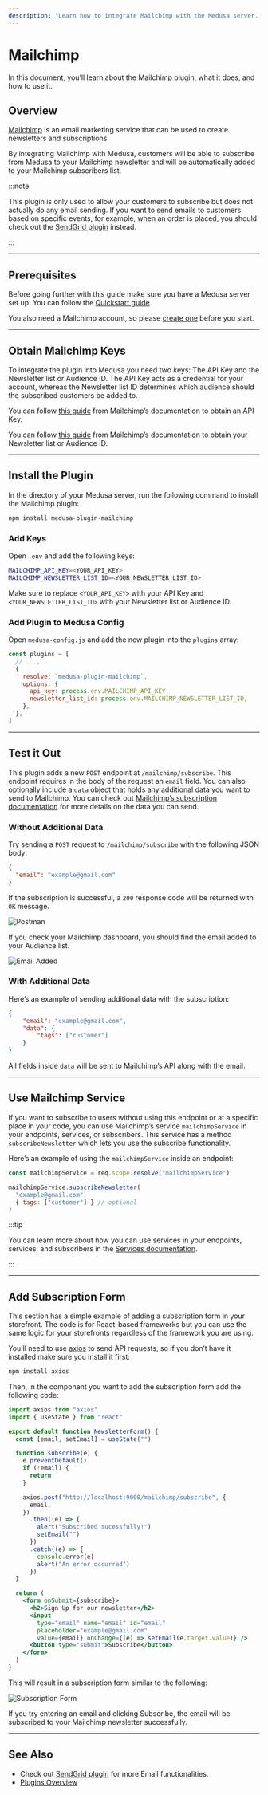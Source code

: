 ```yaml
---
description: 'Learn how to integrate Mailchimp with the Medusa server. Learn how to install the plugin on the Medusa server and how to add a subscription form.'
---
```


# Mailchimp

In this document, you’ll learn about the Mailchimp plugin, what it does, and how to use it.

## Overview

[Mailchimp](https://mailchimp.com) is an email marketing service that can be used to create newsletters and subscriptions.

By integrating Mailchimp with Medusa, customers will be able to subscribe from Medusa to your Mailchimp newsletter and will be automatically added to your Mailchimp subscribers list.

:::note

This plugin is only used to allow your customers to subscribe but does not actually do any email sending. If you want to send emails to customers based on specific events, for example, when an order is placed, you should check out the [SendGrid plugin](./sendgrid.mdx) instead.

:::

---

## Prerequisites

Before going further with this guide make sure you have a Medusa server set up. You can follow the [Quickstart guide](https://docs.medusajs.com/quickstart/quick-start).

You also need a Mailchimp account, so please [create one](https://mailchimp.com/signup) before you start.

---

## Obtain Mailchimp Keys

To integrate the plugin into Medusa you need two keys: The API Key and the Newsletter list or Audience ID. The API Key acts as a credential for your account, whereas the Newsletter list ID determines which audience should the subscribed customers be added to.

You can follow [this guide](https://mailchimp.com/help/about-api-keys/#Find_or_generate_your_API_key) from Mailchimp’s documentation to obtain an API Key.

You can follow [this guide](https://mailchimp.com/help/find-audience-id/) from Mailchimp’s documentation to obtain your Newsletter list or Audience ID.

---

## Install the Plugin

In the directory of your Medusa server, run the following command to install the Mailchimp plugin:

```bash npm2yarn
npm install medusa-plugin-mailchimp
```

### Add Keys

Open `.env` and add the following keys:

```bash
MAILCHIMP_API_KEY=<YOUR_API_KEY>
MAILCHIMP_NEWSLETTER_LIST_ID=<YOUR_NEWSLETTER_LIST_ID>
```

Make sure to replace `<YOUR_API_KEY>` with your API Key and `<YOUR_NEWSLETTER_LIST_ID>` with your Newsletter list or Audience ID.

### Add Plugin to Medusa Config

Open `medusa-config.js` and add the new plugin into the `plugins` array:

```js title=medusa-config.js
const plugins = [
  // ...,
  {
    resolve: `medusa-plugin-mailchimp`,
    options: {
      api_key: process.env.MAILCHIMP_API_KEY,
      newsletter_list_id: process.env.MAILCHIMP_NEWSLETTER_LIST_ID,
    },
  },
]
```

---

## Test it Out

This plugin adds a new `POST` endpoint at `/mailchimp/subscribe`. This endpoint requires in the body of the request an `email` field. You can also optionally include a `data` object that holds any additional data you want to send to Mailchimp. You can check out [Mailchimp’s subscription documentation](https://mailchimp.com/developer/marketing/api/list-members/add-member-to-list/) for more details on the data you can send.

### Without Additional Data

Try sending a `POST` request to `/mailchimp/subscribe` with the following JSON body:

```json noReport
{
  "email": "example@gmail.com"
}
```

If the subscription is successful, a `200` response code will be returned with `OK` message.

![Postman](https://res.cloudinary.com/dza7lstvk/image/upload/v1668000185/Medusa%20Docs/Mailchimp/tpr7uCF_g4rymn.png)

If you check your Mailchimp dashboard, you should find the email added to your Audience list.

![Email Added](https://res.cloudinary.com/dza7lstvk/image/upload/v1668000199/Medusa%20Docs/Mailchimp/ALz6WUq_e4mkcs.png)

### With Additional Data

Here’s an example of sending additional data with the subscription:

```json noReport
{
    "email": "example@gmail.com",
    "data": {
        "tags": ["customer"]
    }
}
```

All fields inside `data` will be sent to Mailchimp’s API along with the email.

---

## Use Mailchimp Service

If you want to subscribe to users without using this endpoint or at a specific place in your code, you can use Mailchimp’s service `mailchimpService` in your endpoints, services, or subscribers. This service has a method `subscribeNewsletter` which lets you use the subscribe functionality.

Here’s an example of using the `mailchimpService` inside an endpoint:

```jsx title=src/api/index.ts
const mailchimpService = req.scope.resolve("mailchimpService")

mailchimpService.subscribeNewsletter(
  "example@gmail.com",
  { tags: ["customer"] } // optional
)
```

:::tip

You can learn more about how you can use services in your endpoints, services, and subscribers in the [Services documentation](https://docs.medusajs.com/advanced/backend/services/create-service#using-your-custom-service).

:::

---

## Add Subscription Form

This section has a simple example of adding a subscription form in your storefront. The code is for React-based frameworks but you can use the same logic for your storefronts regardless of the framework you are using.

You’ll need to use [axios](https://www.google.com/search?client=safari&rls=en&q=axios+github&ie=UTF-8&oe=UTF-8) to send API requests, so if you don’t have it installed make sure you install it first:

```bash npm2yarn
npm install axios
```

Then, in the component you want to add the subscription form add the following code:

```jsx
import axios from "axios"
import { useState } from "react"

export default function NewsletterForm() {
  const [email, setEmail] = useState("")

  function subscribe(e) {
    e.preventDefault()
    if (!email) {
      return
    }

    axios.post("http://localhost:9000/mailchimp/subscribe", {
      email,
    })
      .then((e) => {
        alert("Subscribed sucessfully!")
        setEmail("")
      })
      .catch((e) => {
        console.error(e)
        alert("An error occurred")
      })
  }

  return (
    <form onSubmit={subscribe}>
      <h2>Sign Up for our newsletter</h2>
      <input 
        type="email" name="email" id="email" 
        placeholder="example@gmail.com"
        value={email} onChange={(e) => setEmail(e.target.value)} />
      <button type="submit">Subscribe</button>
    </form>
  )
}
```

This will result in a subscription form similar to the following:

![Subscription Form](https://res.cloudinary.com/dza7lstvk/image/upload/v1668000210/Medusa%20Docs/Mailchimp/JHIFEwe_fu4rkv.png)

If you try entering an email and clicking Subscribe, the email will be subscribed to your Mailchimp newsletter successfully.

---

## See Also

- Check out [SendGrid plugin](../add-plugins/sendgrid.mdx) for more Email functionalities.
- [Plugins Overview](../advanced/backend/plugins/overview.md)
